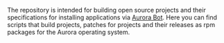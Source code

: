 The repository is intended for building open source projects and their specifications for installing applications via [Aurora Bot](https://github.com/keygenqt/aurora-bot). Here you can find scripts that build projects, patches for projects and their releases as rpm packages for the Aurora operating system.
